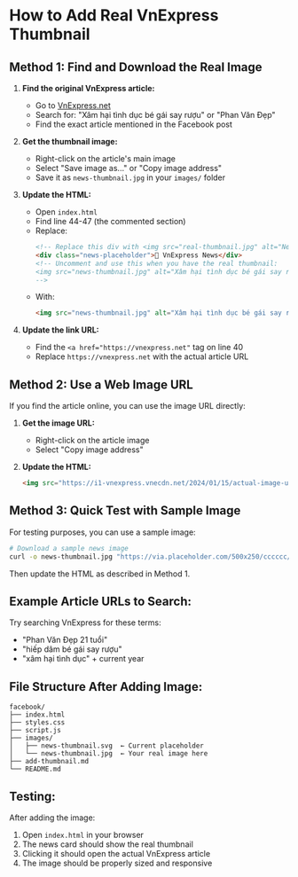# How to Add Real VnExpress Thumbnail

## Method 1: Find and Download the Real Image

1. **Find the original VnExpress article:**
   - Go to [VnExpress.net](https://vnexpress.net)
   - Search for: "Xâm hại tình dục bé gái say rượu" or "Phan Văn Đẹp"
   - Find the exact article mentioned in the Facebook post

2. **Get the thumbnail image:**
   - Right-click on the article's main image
   - Select "Save image as..." or "Copy image address"
   - Save it as `news-thumbnail.jpg` in your `images/` folder

3. **Update the HTML:**
   - Open `index.html`
   - Find line 44-47 (the commented section)
   - Replace:
     ```html
     <!-- Replace this div with <img src="real-thumbnail.jpg" alt="News Image"> when you have the real image -->
     <div class="news-placeholder">📰 VnExpress News</div>
     <!-- Uncomment and use this when you have the real thumbnail:
     <img src="news-thumbnail.jpg" alt="Xâm hại tình dục bé gái say rượu" class="news-thumbnail">
     -->
     ```
   - With:
     ```html
     <img src="news-thumbnail.jpg" alt="Xâm hại tình dục bé gái say rượu" class="news-thumbnail">
     ```

4. **Update the link URL:**
   - Find the `<a href="https://vnexpress.net"` tag on line 40
   - Replace `https://vnexpress.net` with the actual article URL

## Method 2: Use a Web Image URL

If you find the article online, you can use the image URL directly:

1. **Get the image URL:**
   - Right-click on the article image
   - Select "Copy image address"

2. **Update the HTML:**
   ```html
   <img src="https://i1-vnexpress.vnecdn.net/2024/01/15/actual-image-url.jpg" alt="Xâm hại tình dục bé gái say rượu" class="news-thumbnail">
   ```

## Method 3: Quick Test with Sample Image

For testing purposes, you can use a sample image:

```bash
# Download a sample news image
curl -o news-thumbnail.jpg "https://via.placeholder.com/500x250/cccccc/333333?text=VnExpress+News"
```

Then update the HTML as described in Method 1.

## Example Article URLs to Search:

Try searching VnExpress for these terms:
- "Phan Văn Đẹp 21 tuổi"
- "hiếp dâm bé gái say rượu"
- "xâm hại tình dục" + current year

## File Structure After Adding Image:

```
facebook/
├── index.html
├── styles.css
├── script.js
├── images/
│   ├── news-thumbnail.svg  ← Current placeholder
│   └── news-thumbnail.jpg  ← Your real image here
├── add-thumbnail.md
└── README.md
```

## Testing:

After adding the image:
1. Open `index.html` in your browser
2. The news card should show the real thumbnail
3. Clicking it should open the actual VnExpress article
4. The image should be properly sized and responsive
